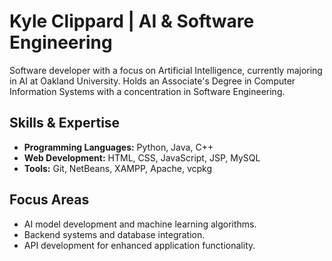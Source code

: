 
<!--
**kylesclipp/kylesclipp** is a ✨ _special_ ✨ repository because its `README.md` (this file) appears on your GitHub profile.

Here are some ideas to get you started:

- 🔭 I’m currently working on ...
- 🌱 I’m currently learning ...
- 👯 I’m looking to collaborate on ...
- 🤔 I’m looking for help with ...
- 💬 Ask me about ...
- 📫 How to reach me: ...
- 😄 Pronouns: ...
- ⚡ Fun fact: ...
-->


# Kyle Clippard | AI & Software Engineering

Software developer with a focus on Artificial Intelligence, currently majoring in AI at Oakland University. Holds an Associate's Degree in Computer Information Systems with a concentration in Software Engineering.

## Skills & Expertise

- **Programming Languages:** Python, Java, C++
- **Web Development:** HTML, CSS, JavaScript, JSP, MySQL
- **Tools:** Git, NetBeans, XAMPP, Apache, vcpkg

## Focus Areas

- AI model development and machine learning algorithms.
- Backend systems and database integration.
- API development for enhanced application functionality.
